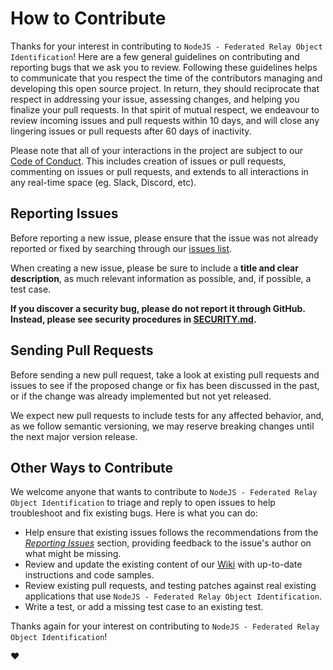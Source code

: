 # How to Contribute

Thanks for your interest in contributing to `NodeJS - Federated Relay Object Identification`! Here are a few
general guidelines on contributing and reporting bugs that we ask you to review.
Following these guidelines helps to communicate that you respect the time of the
contributors managing and developing this open source project. In return, they
should reciprocate that respect in addressing your issue, assessing changes, and
helping you finalize your pull requests. In that spirit of mutual respect, we
endeavour to review incoming issues and pull requests within 10 days, and will
close any lingering issues or pull requests after 60 days of inactivity.

Please note that all of your interactions in the project are subject to our
[Code of Conduct](CODE_OF_CONDUCT.md). This includes creation of issues or pull
requests, commenting on issues or pull requests, and extends to all interactions
in any real-time space (eg. Slack, Discord, etc).

## Reporting Issues

Before reporting a new issue, please ensure that the issue was not already
reported or fixed by searching through our
[issues list](https://github.com/wayfair-incubator/node-froid/issues).

When creating a new issue, please be sure to include a **title and clear
description**, as much relevant information as possible, and, if possible, a
test case.

**If you discover a security bug, please do not report it through GitHub.
Instead, please see security procedures in [SECURITY.md](SECURITY.md).**

## Sending Pull Requests

Before sending a new pull request, take a look at existing pull requests and
issues to see if the proposed change or fix has been discussed in the past, or
if the change was already implemented but not yet released.

We expect new pull requests to include tests for any affected behavior, and, as
we follow semantic versioning, we may reserve breaking changes until the next
major version release.

## Other Ways to Contribute

We welcome anyone that wants to contribute to `NodeJS - Federated Relay Object Identification` to triage and
reply to open issues to help troubleshoot and fix existing bugs. Here is what
you can do:

- Help ensure that existing issues follows the recommendations from the
  _[Reporting Issues](#reporting-issues)_ section, providing feedback to the
  issue's author on what might be missing.
- Review and update the existing content of our
  [Wiki](https://github.com/wayfair-incubator/node-froid/wiki) with up-to-date
  instructions and code samples.
- Review existing pull requests, and testing patches against real existing
  applications that use `NodeJS - Federated Relay Object Identification`.
- Write a test, or add a missing test case to an existing test.

Thanks again for your interest on contributing to `NodeJS - Federated Relay Object Identification`!

:heart:
